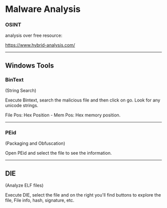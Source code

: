 # Malware Analysis

### OSINT

analysis over free resource:

https://www.hybrid-analysis.com/

-------------------------------------

## Windows Tools

### BinText

(String Search)

Execute Bintext, search the malicious file and then click on go. Look for any unicode strings.

File Pos: Hex Position - Mem Pos: Hex memory position.

-------------------------------------

### PEid

(Packaging and Obfuscation)

Open PEid and select the file to see the information.

--------------------------------------

## DIE

(Analyze ELF files)

Execute DIE, select the file and on the right you'll find buttons to explore the file, File info, hash, signature, etc.

